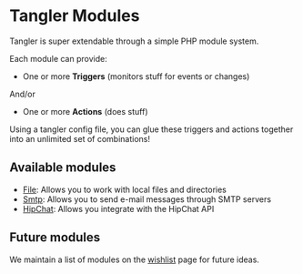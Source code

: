 # Tangler Modules

Tangler is super extendable through a simple PHP module system. 

Each module can provide:

* One or more **Triggers** (monitors stuff for events or changes)

And/or

* One or more **Actions** (does stuff)

Using a tangler config file, you can glue these triggers and actions together into an unlimited set of combinations!

## Available modules

* [File](module-file): Allows you to work with local files and directories
* [Smtp](module-smtp): Allows you to send e-mail messages through SMTP servers
* [HipChat](module-hipchat): Allows you integrate with the HipChat API

## Future modules

We maintain a list of modules on the [wishlist](/modules-wishlist) page for future ideas.